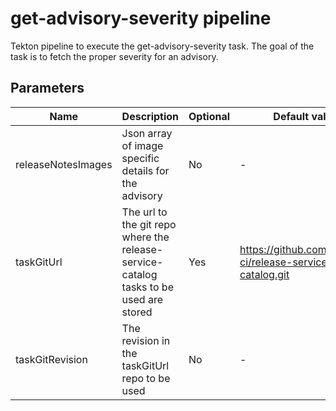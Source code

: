 # get-advisory-severity pipeline

Tekton pipeline to execute the get-advisory-severity task. The goal of the task is to fetch the proper severity
for an advisory.

## Parameters

| Name               | Description                                                                           | Optional | Default value                                             |
|--------------------|---------------------------------------------------------------------------------------|----------|-----------------------------------------------------------|
| releaseNotesImages | Json array of image specific details for the advisory                                 | No       | -                                                         |
| taskGitUrl         | The url to the git repo where the release-service-catalog tasks to be used are stored | Yes      | https://github.com/konflux-ci/release-service-catalog.git |
| taskGitRevision    | The revision in the taskGitUrl repo to be used                                        | No       | -                                                         |
